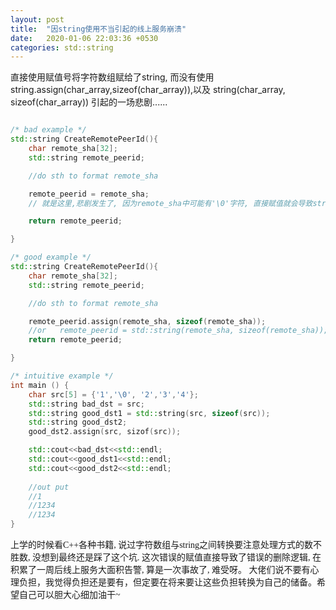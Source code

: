 ```yaml
---
layout: post
title:  "因string使用不当引起的线上服务崩溃"
date:   2020-01-06 22:03:36 +0530
categories: std::string
---
```

直接使用赋值号将字符数组赋给了string, 而没有使用string.assign(char_array,sizeof(char_array)),以及 string(char_array, sizeof(char_array)) 引起的一场悲剧...... 

```c++

/* bad example */
std::string CreateRemotePeerId(){
    char remote_sha[32];
    std::string remote_peerid;

    //do sth to format remote_sha

    remote_peerid = remote_sha; 
    // 就是这里,悲剧发生了, 因为remote_sha中可能有'\0'字符, 直接赋值就会导致string被截断.

    return remote_peerid;  

}

/* good example */
std::string CreateRemotePeerId(){
    char remote_sha[32];
    std::string remote_peerid;

    //do sth to format remote_sha

    remote_peerid.assign(remote_sha, sizeof(remote_sha)); 
    //or   remote_peerid = std::string(remote_sha, sizeof(remote_sha));
    return remote_peerid;

}

/* intuitive example */
int main () {
    char src[5] = {'1','\0', '2','3','4'};
    std::string bad_dst = src;
    std::string good_dst1 = std::string(src, sizeof(src));
    std::string good_dst2;
    good_dst2.assign(src, sizof(src));

    std::cout<<bad_dst<<std::endl;
    std::cout<<good_dst1<<std::endl;
    std::cout<<good_dst2<<std::endl;
    
    //out put
    //1
    //1234
    //1234
}

```

<font face="微软雅黑" >上学的时候看C++各种书籍, 说过字符数组与string之间转换要注意处理方式的数不胜数, 没想到最终还是踩了这个坑. 这次错误的赋值直接导致了错误的删除逻辑, 在积累了一周后线上服务大面积告警, 算是一次事故了, 难受呀。 大佬们说不要有心理负担，我觉得负担还是要有，但定要在将来要让这些负担转换为自己的储备。希望自己可以胆大心细加油干~</font>
